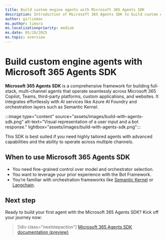 ```yaml
---
title: Build custom engine agents with Microsoft 365 Agents SDK
description: Introduction of Microsoft 365 Agents SDK to build custom engine agents
author: girliemac
ms.author: timura
ms.localizationpriority: medium
ms.date: 05/19/2025
ms.topic: overview
---
```


# Build custom engine agents with Microsoft 365 Agents SDK

**Microsoft 365 Agents SDK** is a comprehensive framework for building full-stack, multi-channel agents that operate seamlessly across Microsoft 365 Copilot, Teams, third-party platforms, custom applications, and websites. It integrates effortlessly with AI services like Azure AI Foundry and orchestration layers such as Semantic Kernel. 

:::image type="content" source="assets/images/build-with-agents-sdk.png" alt-text="Visual representation of a user input and a bot response." lightbox="assets/images/build-with-agents-sdk.png":::

This SDK is best suited if you need highly tailored agents with advanced capabilities and the ability to operate across multiple channels.

## When to use Microsoft 365 Agents SDK

- You need fine-grained control over model and orchestrator selection.
- You want to leverage your prior experience with the Bot Framework.
- You’re familiar with orchestration frameworks like [Semantic Kernel](/semantic-kernel/overview/) or [Langchain](https://www.langchain.com/).

## Next step

Ready to build your first agent with the Microsoft 365 Agents SDK? Kick off your journey now:

> [!div class="nextstepaction"]
> [Microsoft 365 Agents SDK documentation (preview)](/microsoft-365/agents-sdk/agents-sdk-overview)
